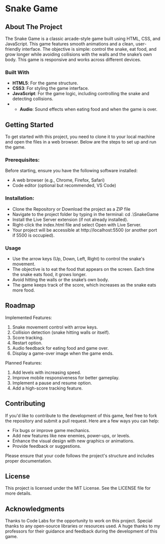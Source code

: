 # Snake Game

## About The Project

The Snake Game is a classic arcade-style game built using HTML, CSS, and JavaScript. This game features smooth animations and a clean, user-friendly interface. The objective is simple: control the snake, eat food, and grow longer while avoiding collisions with the walls and the snake’s own body. This game is responsive and works across different devices.

### Built With
- **HTML5**: For the game structure.
- **CSS3**: For styling the game interface.
- **JavaScript**: For the game logic, including controlling the snake and detecting collisions.
- - **Audio**: Sound effects when eating food and when the game is over.

## Getting Started

To get started with this project, you need to clone it to your local machine and open the files in a web browser. Below are the steps to set up and run the game.

### Prerequisites:
Before starting, ensure you have the following software installed:

- A web browser (e.g., Chrome, Firefox, Safari)
- Code editor (optional but recommended, VS Code)
  
### Installation:
- Clone the Repository or Download the project as a ZIP file
- Navigate to the project folder by typing in the terminal: cd .\SnakeGame
- Install the Live Server extension (if not already installed).
- Right-click the index.html file and select Open with Live Server.
- Your project will be accessible at http://localhost:5500 (or another port if 5500 is occupied).

### Usage
- Use the arrow keys (Up, Down, Left, Right) to control the snake's movement.
- The objective is to eat the food that appears on the screen. Each time the snake eats food, it grows longer.
- Avoid hitting the walls or the snake’s own body.
- The game keeps track of the score, which increases as the snake eats more food.

## Roadmap

Implemented Features:
1. Snake movement control with arrow keys.
2. Collision detection (snake hitting walls or itself).
3. Score tracking.
4. Restart option.
5. Audio feedback for eating food and game over.
6. Display a game-over image when the game ends.

Planned Features:
1. Add levels with increasing speed.
2. Improve mobile responsiveness for better gameplay.
3. Implement a pause and resume option.
4. Add a high-score tracking feature.

## Contributing
If you'd like to contribute to the development of this game, feel free to fork the repository and submit a pull request. Here are a few ways you can help:

- Fix bugs or improve game mechanics.
- Add new features like new enemies, power-ups, or levels.
- Enhance the visual design with new graphics or animations.
- Provide feedback or suggestions.
  
Please ensure that your code follows the project's structure and includes proper documentation.

## License
This project is licensed under the MIT License. See the LICENSE file for more details.

## Acknowledgments
Thanks to Code Labs for the opportunity to work on this project.
Special thanks to any open-source libraries or resources used.
A huge thanks to my professors for their guidance and feedback during the development of this game.
